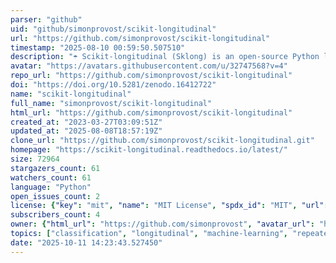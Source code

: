 ```yaml
---
parser: "github"
uid: "github/simonprovost/scikit-longitudinal"
url: "https://github.com/simonprovost/scikit-longitudinal"
timestamp: "2025-08-10 00:59:50.507510"
description: "☂️ Scikit-longitudinal (Sklong) is an open-source Python library & Scikit-Learn API compliant, tailored to longitudinal machine learning classification tasks. It is ideal for researchers, data scientists, and analysts, as it provides specialist tools for dealing with repeated-measures data challenges "
avatar: "https://avatars.githubusercontent.com/u/32747568?v=4"
repo_url: "https://github.com/simonprovost/scikit-longitudinal"
doi: "https://doi.org/10.5281/zenodo.16412722"
name: "scikit-longitudinal"
full_name: "simonprovost/scikit-longitudinal"
html_url: "https://github.com/simonprovost/scikit-longitudinal"
created_at: "2023-03-27T03:09:51Z"
updated_at: "2025-08-08T18:57:19Z"
clone_url: "https://github.com/simonprovost/scikit-longitudinal.git"
homepage: "https://scikit-longitudinal.readthedocs.io/latest/"
size: 72964
stargazers_count: 61
watchers_count: 61
language: "Python"
open_issues_count: 2
license: {"key": "mit", "name": "MIT License", "spdx_id": "MIT", "url": "https://api.github.com/licenses/mit", "node_id": "MDc6TGljZW5zZTEz"}
subscribers_count: 4
owner: {"html_url": "https://github.com/simonprovost", "avatar_url": "https://avatars.githubusercontent.com/u/32747568?v=4", "login": "simonprovost", "type": "User"}
topics: ["classification", "longitudinal", "machine-learning", "repeated-measurements", "supervised-learning", "longitudinal-classification", "scikit-learn", "longitudinal-data", "longitudinal-studies"]
date: "2025-10-11 14:23:43.527450"
---
```

